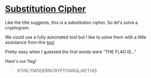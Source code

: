 # [Substitution Cipher](https://ctflearn.com/problems/238)

Like the title suggests, this is a substitution cipher. So let's solve a cryptogram.

We could use a fully automated tool but I like to solve them with a little assistance 
from this [tool](http://scottbryce.com/cryptograms/)

Pretty easy when I guessed the first words were "THE FLAG IS..."

Here's our flag!

> IFONLYMODERNCRYPTOWASLIKETHIS
